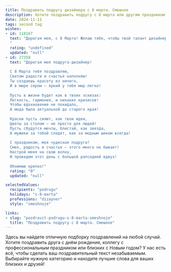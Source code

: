```yaml
---
title: Поздравить подругу дизайнера с 8 марта. Смешное
description: Хотите поздравить подругу с 8 марта или другим праздником? Наш ИИ создаст незабываемое поздравление, а вы обязательно выделитесь среди других.  
date: 2024-11-11
tags: second tag
wishes:
- id: 118167
  text: "Дорогая моя, с 8 Марта! Желаю тебе, чтобы твой талант дизайнера приносил не только море денег, но и море позитива! Пусть все твои креативные идеи воплощаются в жизнь, а клиенты не перестают удивляться твоей гениальности (и своевременно оплачивать счета, конечно!).  Пусть твой день будет полон ярких красок,  вкусных тортиков и полного отсутствия необходимости переделывать чужие косяки!
  "
  rating: "undefined"
  updated: "null"
- id: 27358
  text: "Дорогая моя подруга-дизайнер!
  
  С 8 Марта тебя поздравляю,
  Светом радости и счастья наполняю!
  Ты создаешь красоту из ничего,
  И в мире сером – яркий у тебя мир легко!
  
  Пусть в жизни будет как в твоих эскизах:
  Легкость, гармония, и никаких кризисов!
  Чтобы вдохновение не покидало,
  А мода была актуальной до старого края!
  
  Краски пусть сияют, как твои идеи,
  Цветы за столом – не просто для людей!
  Пусть сбудутся мечты, блистай, как звезда,
  А мужики за тобой следят, как за модным шиком всегда!
  
  С праздником, моя чудесная подруга!
  Смех, радость и счастье – этого много не бывает!
  Настрой меня на свою волну,
  И проведем этот день с большой рапсодией вдвух!
  
  Обнимаю крепко!"
  rating: "0"
  updated: "null"

selectedValues:
  recipients: "podrugu"
  holidays: "s-8-marta"
  professions: "dizayner"
  style: "smeshnoje"

links:
- slug: "pozdravit-podrugu-s-8-marta-smeshnoje"
  title: "Поздравить подругу с 8 марта. Смешное"
---
```


Здесь вы найдете отличную подборку поздравлений на любой случай. 
Хотите поздравить друга с днём рождения, коллегу с профессиональным праздником или близких с Новым годом? У нас есть всё, чтобы сделать ваш поздравительный текст незабываемым. Выбирайте нужную категорию и находите лучшие слова для ваших близких и друзей!
